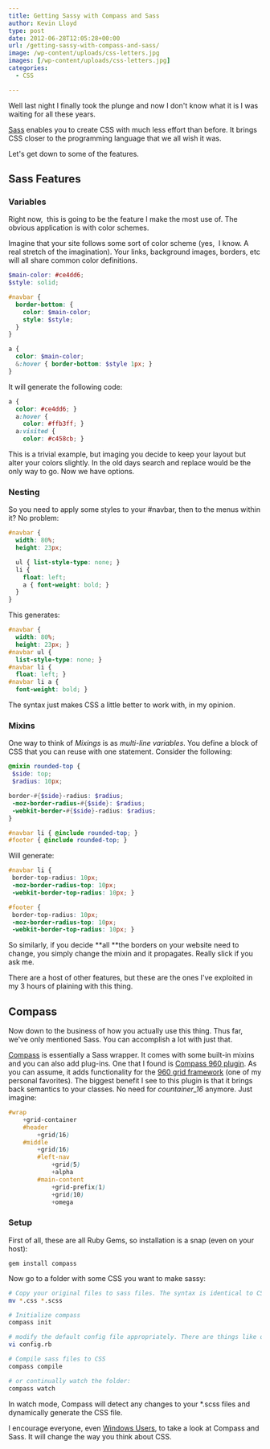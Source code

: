 ```yaml
---
title: Getting Sassy with Compass and Sass
author: Kevin Lloyd
type: post
date: 2012-06-28T12:05:28+00:00
url: /getting-sassy-with-compass-and-sass/
image: /wp-content/uploads/css-letters.jpg
images: [/wp-content/uploads/css-letters.jpg]
categories:
  - CSS

---
```

Well last night I finally took the plunge and now I don't know what it is I was waiting for all these years.

[Sass][1] enables you to create CSS with much less effort than before. It brings CSS closer to the programming language that we all wish it was.

Let's get down to some of the features.

## Sass Features

### Variables

Right now,  this is going to be the feature I make the most use of. The obvious application is with color schemes.

Imagine that your site follows some sort of color scheme (yes,  I know. A real stretch of the imagination). Your links, background images, borders, etc will all share common color definitions.

```scss
$main-color: #ce4dd6;
$style: solid;

#navbar {
  border-bottom: {
    color: $main-color;
    style: $style;
  }
}

a {
  color: $main-color;
  &:hover { border-bottom: $style 1px; }
}
```

It will generate the following code:
```scss
a {
  color: #ce4dd6; }
  a:hover {
    color: #ffb3ff; }
  a:visited {
    color: #c458cb; }
```
This is a trivial example, but imaging you decide to keep your layout but alter your colors slightly. In the old days search and replace would be the only way to go. Now we have options.

### Nesting

So you need to apply some styles to your #navbar, then to the menus within it? No problem:
```scss
#navbar {
  width: 80%;
  height: 23px;

  ul { list-style-type: none; }
  li {
    float: left;
    a { font-weight: bold; }
  }
}
```

This generates:
```scss
#navbar {
  width: 80%;
  height: 23px; }
#navbar ul {
  list-style-type: none; }
#navbar li {
  float: left; }
#navbar li a {
  font-weight: bold; }
```

The syntax just makes CSS a little better to work with, in my opinion.

### Mixins

One way to think of _Mixings_ is as _multi-line variables_. You define a block of CSS that you can reuse with one statement. Consider the following:
```scss
@mixin rounded-top {
 $side: top;
 $radius: 10px;

border-#{$side}-radius: $radius;
 -moz-border-radius-#{$side}: $radius;
 -webkit-border-#{$side}-radius: $radius;
}

#navbar li { @include rounded-top; }
#footer { @include rounded-top; }
```

Will generate:
```scss
#navbar li {
 border-top-radius: 10px;
 -moz-border-radius-top: 10px;
 -webkit-border-top-radius: 10px; }

#footer {
 border-top-radius: 10px;
 -moz-border-radius-top: 10px;
 -webkit-border-top-radius: 10px; }
```

So similarly, if you decide **all **the borders on your website need to change, you simply change the mixin and it propagates. Really slick if you ask me.

There are a host of other features, but these are the ones I've exploited in my 3 hours of plaining with this thing.

## Compass

Now down to the business of how you actually use this thing. Thus far, we've only mentioned Sass. You can accomplish a lot with just that.

[Compass][2] is essentially a Sass wrapper. It comes with some built-in mixins and you can also add plug-ins. One that I found is [Compass 960 plugin][3]. As you can assume, it adds functionality for the [960 grid framework][4] (one of my personal favorites). The biggest benefit I see to this plugin is that it brings back semantics to your classes. No need for _countainer_16_ anymore. Just imagine:
```scss
#wrap
	+grid-container
	#header
		+grid(16)
	#middle
		+grid(16)
		#left-nav
			+grid(5)
			+alpha
		#main-content
			+grid-prefix(1)
			+grid(10)
			+omega
```

### Setup

First of all, these are all Ruby Gems, so installation is a snap (even on your host):

`gem install compass`

Now go to a folder with some CSS you want to make sassy:
```bash
# Copy your original files to sass files. The syntax is identical to CSS, so no extra work needed here.
mv *.css *.scss

# Initialize compass
compass init

# modify the default config file appropriately. There are things like output style, default directories, etc.
vi config.rb

# Compile sass files to CSS
compass compile

# or continually watch the folder:
compass watch
```

In watch mode, Compass will detect any changes to your *.scss files and dynamically generate the CSS file.

I encourage everyone, even [Windows Users][5], to take a look at Compass and Sass. It will change the way you think about CSS.

 [1]: http://sass-lang.com/tutorial.html
 [2]: http://compass-style.org/help/ "Compass"
 [3]: http://rubygems.org/gems/compass-960-plugin
 [4]: http://960.gs
 [5]: http://rubyinstaller.org/ "Ruby Installer for Windows"